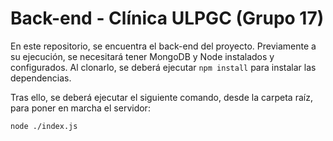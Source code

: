 # Back-end - Clínica ULPGC (Grupo 17)

En este repositorio, se encuentra el back-end del proyecto. Previamente a su ejecución, se necesitará tener MongoDB y Node instalados y configurados.
Al clonarlo, se deberá ejecutar ``npm install`` para instalar las dependencias.

Tras ello, se deberá ejecutar el siguiente comando, desde la carpeta raíz, para poner en marcha el servidor:

``node ./index.js``
